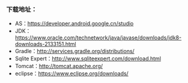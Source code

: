 ### 下载地址：
 
- AS：https://developer.android.google.cn/studio
- JDK：https://www.oracle.com/technetwork/java/javase/downloads/jdk8-downloads-2133151.html
- Gradle：http://services.gradle.org/distributions/
- Sqlite Expert：http://www.sqliteexpert.com/download.html
- Tomcat：http://tomcat.apache.org/
- eclipse：https://www.eclipse.org/downloads/
